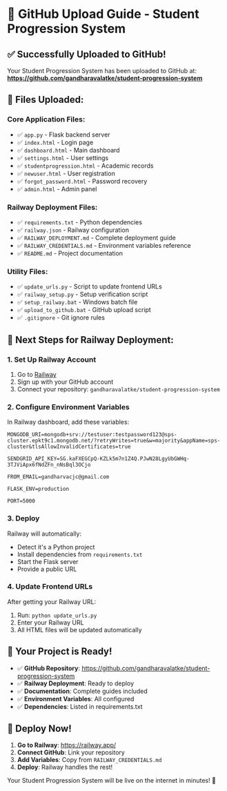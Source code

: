 # 🚀 GitHub Upload Guide - Student Progression System

## ✅ **Successfully Uploaded to GitHub!**

Your Student Progression System has been uploaded to GitHub at:
**https://github.com/gandharavalatke/student-progression-system**

## 📁 **Files Uploaded:**

### **Core Application Files:**
- ✅ `app.py` - Flask backend server
- ✅ `index.html` - Login page
- ✅ `dashboard.html` - Main dashboard
- ✅ `settings.html` - User settings
- ✅ `studentprogression.html` - Academic records
- ✅ `newuser.html` - User registration
- ✅ `forgot_password.html` - Password recovery
- ✅ `admin.html` - Admin panel

### **Railway Deployment Files:**
- ✅ `requirements.txt` - Python dependencies
- ✅ `railway.json` - Railway configuration
- ✅ `RAILWAY_DEPLOYMENT.md` - Complete deployment guide
- ✅ `RAILWAY_CREDENTIALS.md` - Environment variables reference
- ✅ `README.md` - Project documentation

### **Utility Files:**
- ✅ `update_urls.py` - Script to update frontend URLs
- ✅ `railway_setup.py` - Setup verification script
- ✅ `setup_railway.bat` - Windows batch file
- ✅ `upload_to_github.bat` - GitHub upload script
- ✅ `.gitignore` - Git ignore rules

## 🔧 **Next Steps for Railway Deployment:**

### **1. Set Up Railway Account**
1. Go to [Railway](https://railway.app/)
2. Sign up with your GitHub account
3. Connect your repository: `gandharavalatke/student-progression-system`

### **2. Configure Environment Variables**
In Railway dashboard, add these variables:

```
MONGODB_URI=mongodb+srv://testuser:testpassword123@sps-cluster.epkt9c1.mongodb.net/?retryWrites=true&w=majority&appName=sps-cluster&tlsAllowInvalidCertificates=true
```

```
SENDGRID_API_KEY=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
```

```
FROM_EMAIL=gandharvacjc@gmail.com
```

```
FLASK_ENV=production
```

```
PORT=5000
```

### **3. Deploy**
Railway will automatically:
- Detect it's a Python project
- Install dependencies from `requirements.txt`
- Start the Flask server
- Provide a public URL

### **4. Update Frontend URLs**
After getting your Railway URL:
1. Run: `python update_urls.py`
2. Enter your Railway URL
3. All HTML files will be updated automatically

## 🎯 **Your Project is Ready!**

- ✅ **GitHub Repository**: https://github.com/gandharavalatke/student-progression-system
- ✅ **Railway Deployment**: Ready to deploy
- ✅ **Documentation**: Complete guides included
- ✅ **Environment Variables**: All configured
- ✅ **Dependencies**: Listed in requirements.txt

## 🚀 **Deploy Now!**

1. **Go to Railway**: https://railway.app/
2. **Connect GitHub**: Link your repository
3. **Add Variables**: Copy from `RAILWAY_CREDENTIALS.md`
4. **Deploy**: Railway handles the rest!

Your Student Progression System will be live on the internet in minutes! 🎉
